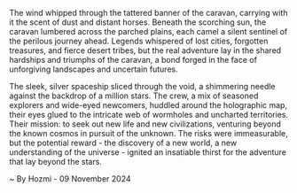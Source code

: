 
The wind whipped through the tattered banner of the caravan, carrying with it the scent of dust and distant horses. Beneath the scorching sun, the caravan lumbered across the parched plains, each camel a silent sentinel of the perilous journey ahead. Legends whispered of lost cities, forgotten treasures, and fierce desert tribes, but the real adventure lay in the shared hardships and triumphs of the caravan, a bond forged in the face of unforgiving landscapes and uncertain futures.  

The sleek, silver spaceship sliced through the void, a shimmering needle against the backdrop of a million stars. The crew, a mix of seasoned explorers and wide-eyed newcomers, huddled around the holographic map, their eyes glued to the intricate web of wormholes and uncharted territories. Their mission: to seek out new life and new civilizations, venturing beyond the known cosmos in pursuit of the unknown. The risks were immeasurable, but the potential reward - the discovery of a new world, a new understanding of the universe - ignited an insatiable thirst for the adventure that lay beyond the stars. 

~ By Hozmi - 09 November 2024

